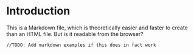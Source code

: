 # Introduction

This is a Markdown file, which is theoretically easier and faster to create than an HTML file.  But is it readable from the browser?

`//TODO: Add markdown examples if this does in fact work`
